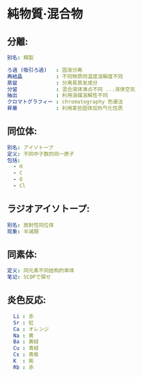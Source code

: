 # 純物質·混合物

## 分離:

```yaml
别名: 精製

ろ過 (吸引ろ過)   : 固液分离
再結晶           : 不同物质同温度溶解度不同
蒸留　           : 分离易蒸发成分
分留　           : 混合液体沸点不同 ...液体空気
抽出　           : 利用溶媒溶解性不同
クロマトグラフィー : chromatography 色谱法
昇華　　　　　　　 : 利用某些固体加热气化性质

```

## 同位体:

```yaml
别名: アイソトープ
定义: 不同中子数的同一原子
包括:
  - H
  - C
  - O
  - Cl

```

## ラジオアイソトープ:

```yaml
别名: 放射性同位体
现象: 半減期

```

## 同素体:

```yaml
定义: 同元素不同结构的単体
笔记: SCOPで探せ

```

## 炎色反応:

```yaml
  Li : 赤
  Sr : 紅
  Ca : オレンジ
  Na : 黄
  Ba : 黄緑
  Cu : 青緑
  Cs : 青紫
  K  : 紫
  Rb : 赤
```